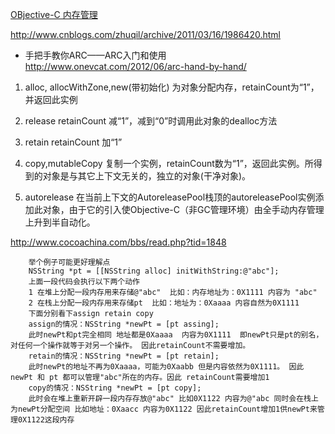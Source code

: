 [OBjective-C 内存管理](http://www.cnblogs.com/zilongshanren/archive/2011/08/08/2131236.html)

http://www.cnblogs.com/zhuqil/archive/2011/03/16/1986420.html


* 手把手教你ARC——ARC入门和使用  http://www.onevcat.com/2012/06/arc-hand-by-hand/


1. alloc, allocWithZone,new(带初始化)
   为对象分配内存，retainCount为“1”，并返回此实例

2. release
   retainCount 减“1”，减到“0”时调用此对象的dealloc方法

3. retain
   retainCount 加“1”

4. copy,mutableCopy
   复制一个实例，retainCount数为“1”，返回此实例。所得到的对象是与其它上下文无关的，独立的对象(干净对象)。

5. autorelease
   在当前上下文的AutoreleasePool栈顶的autoreleasePool实例添加此对象，由于它的引入使Objective-C（非GC管理环境）由全手动内存管理上升到半自动化。


http://www.cocoachina.com/bbs/read.php?tid=1848

		举个例子可能更好理解点 
		NSString *pt = [[NSString alloc] initWithString:@"abc"]; 
		上面一段代码会执行以下两个动作 
		1 在堆上分配一段内存用来存储@"abc"  比如：内存地址为：0X1111 内容为 "abc" 
		2 在栈上分配一段内存用来存储pt  比如：地址为：0Xaaaa 内容自然为0X1111   
		下面分别看下assign retain copy 
		assign的情况：NSString *newPt = [pt assing];    
		此时newPt和pt完全相同 地址都是0Xaaaa  内容为0X1111  即newPt只是pt的别名，对任何一个操作就等于对另一个操作。 因此retainCount不需要增加。 
		retain的情况：NSString *newPt = [pt retain];    
		此时newPt的地址不再为0Xaaaa，可能为0Xaabb 但是内容依然为0X1111。 因此newPt 和 pt 都可以管理"abc"所在的内存。因此 retainCount需要增加1   
		copy的情况：NSString *newPt = [pt copy];  
		此时会在堆上重新开辟一段内存存放@"abc" 比如0X1122 内容为@"abc 同时会在栈上为newPt分配空间 比如地址：0Xaacc 内容为0X1122 因此retainCount增加1供newPt来管理0X1122这段内存 